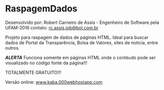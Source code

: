 # RaspagemDados
Desenvolvido por: Robert Carneiro de Assis - Engenheiro de Software pela UFAM-2016
contato: rc.assis.job@bol.com.br

Projeto para raspagem de dados de páginas HTML. 
Ideal para buscar dados de Portal da Transparência, Bolsa de Valores, sites de noticia, entre outros. 

***ALERTA*** 
Funciona somente em páginas HTML onde o contéudo pode ser visualizado no
código fonte da página!!!

TOTALMENTE GRATUITO!!!

Versão online: www.kaba.000webhostapp.com
